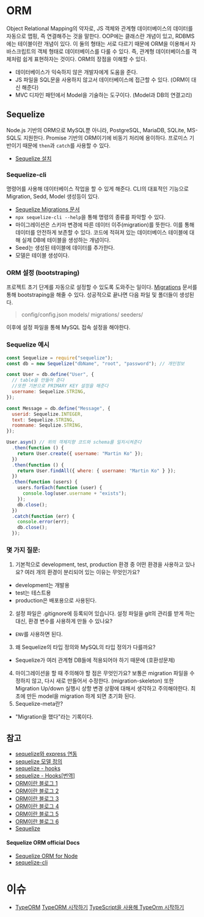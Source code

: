 # ORM

Object Relational Mapping의 약자로, JS 객체와 관계형 데이터베이스의 데이터를 자동으로 맵핑, 즉 연결해주는 것을 말한다. OOP에는 클래스란 개념이 있고, RDBMS에는 테이블이란 개념이 있다. 이 둘의 형태는 서로 다르기 때문에 ORM을 이용해서 자바스크립트의 객체 형태로 데이터베이스를 다룰 수 있다. 즉, 관계형 데이터베이스를 객체처럼 쉽게 표현하자는 것이다.
ORM의 장점을 이해할 수 있다.

- 데이터베이스가 익숙하지 않은 개발자에게 도움을 준다.
- JS 파일을 SQL문을 사용하지 않고서 데이터베이스에 접근할 수 있다. (ORM이 대신 해준다)
- MVC 디자인 패턴에서 Model을 기술하는 도구이다. (Model과 DB의 연결고리)

## Sequelize

Node.js 기반의 ORM으로 MySQL뿐 아니라, PostgreSQL, MariaDB, SQLite, MS-SQL도 지원한다. Promise 기반의 ORM이기에 비동기 처리에 용이하다. 프로미스 기반이기 때문에 `then`과 `catch`를 사용할 수 있다.

- [Sequelize 설치](https://sequelize.org/)

### Sequelize-cli

명령어를 사용해 데이터베이스 작업을 할 수 있게 해준다. CLI의 대표적인 기능으로 Migration, Sedd, Model 생성등이 있다.

- [Sequelize Migrations 문서](https://sequelize.org/master/manual/migrations.html)
- `npx sequelize-cli --help`을 통해 명령의 종류를 파악할 수 있다.
- 마이그레이션은 스키마 변경에 따른 데이터 이주(migration)를 뜻한다. 이를 통해 데이터를 안전하게 보존할 수 있다. 코드에 적혀져 있는 데이터베이스 테이블에 대해 실제 DB에 테이블을 생성하는 개념이다.
- Seed는 생성된 테이블에 데이터를 추가한다.
- 모델은 테이블 생성이다.

### ORM 설정 (bootstraping)

프로젝트 초기 단계를 자동으로 설정할 수 있도록 도와주는 일이다. [Migrations](https://sequelize.org/master/manual/migrations.html) 문서를 통해 bootstraping을 해줄 수 있다. 성공적으로 끝나면 다음 파일 및 폴더들이 생성된다.

> config/config.json
> models/
> migrations/
> seeders/

이후에 설정 파일을 통해 MySQL 접속 설정을 해야한다.

### Sequelize 예시

```js
const Sequelize = require("sequelize");
const db = new Sequelize("dbName", "root", "password"); // 개인정보

const User = db.define("User", {
  // table을 만들어 준다
  //또한 기본으로 PRIMARY KEY 설정을 해준다
  username: Sequelize.STRING,
});

const Message = db.define("Message", {
  userid: Sequelize.INTEGER,
  text: Sequelize.STRING,
  roomname: Sequlize.STRING,
});

User.asyn() // 위의 객체지향 코드와 schema를 일치시켜준다
  .then(function () {
    return User.create({ username: "Martin Ko" });
  })
  .then(function () {
    return User.findAll({ where: { username: "Martin Ko" } });
  })
  .then(function (users) {
    users.forEach(function (user) {
      console.log(user.username + "exists");
    });
    db.close();
  })
  .catch(function (err) {
    console.error(err);
    db.close();
  });
```

### 몇 가지 질문:

1. 기본적으로 development, test, production 환경 중 어떤 환경을 사용하고 있나요? 여러 개의 환경이 분리되어 있는 이유는 무엇인가요?

- development는 개발용
- test는 테스트용
- production은 배포용으로 사용된다.

2. 설정 파일은 .gitignore에 등록되어 있습니다. 설정 파일을 git의 관리를 받게 하는 대신, 환경 변수를 사용하게 만들 수 있나요?

- `ENV`를 사용하면 된다.

3. 왜 Sequelize의 타입 정의와 MySQL의 타입 정의가 다를까요?

- Sequelize가 여러 관계형 DB들에 적용되어야 하기 때문에 (호환성문제)

4. 마이그레이션을 할 때 주의해야 할 점은 무엇인가요?
   보통은 migration 파일을 수정하지 않고, 다시 새로 만들어서 수정한다. (migration-skeleton) 또한 Migration Up/down 실행시 상항 변경 상황에 대해서 생각하고 주의해야한다. 최초에 만든 model을 migration 하게 되면 초기화 된다.
5. Sequelize-meta란?

- "Migration을 했다"라는 기록이다.

## 참고

- [sequelize와 express 연동](https://m.blog.naver.com/agilesoft/220986043490)
- [sequelize 모델 정의](https://victorydntmd.tistory.com/29?category=677306)
- [sequelize - hooks](http://52.78.22.201/tutorials/expressjs/expressjs_orm_four/)
- [sequelize - Hooks[번역]](https://pjt3591oo.github.io/blog/node.js/2017/04/09/sequelize_hooks.html)
- [ORM이란 블로그 1](https://gmlwjd9405.github.io/2019/02/01/orm.html)
- [ORM이란 블로그 2](http://www.incodom.kr/ORM)
- [ORM이란 블로그 3](https://m.blog.naver.com/PostView.nhn?blogId=ljc8808&logNo=220461868128&proxyReferer=https:%2F%2Fwww.google.com%2F)
- [ORM이란 블로그 4](https://velog.io/@josworks27/ORM%EC%9D%B4%EB%9E%80)
- [ORM이란 블로그 5](https://miaow-miaow.tistory.com/46)
- [ORM이란 블로그 6](https://velog.io/@alskt0419/ORM%EC%97%90-%EB%8C%80%ED%95%B4%EC%84%9C...-iek4f0o3fg)
- [Sequelize](http://slides.com/thiagooliveirabonfim/sequelize#/7/0/0)

#### Sequelize ORM official Docs

- [Sequelize ORM for Node](https://sequelize.org/v5/)
- [sequelize-cli](https://sequelize.org/v5/manual/migrations.html)

# 이슈

- [TypeORM](https://typeorm.io/#/)
  [TypeORM 시작하기](https://velog.io/@josworks27/typeORM-%EC%8B%9C%EC%9E%91%ED%95%98%EA%B8%B0)
  [TypeScript을 사용해 TypeOrm 시작하기](https://medium.com/@hckcksrl/typescript%EC%9D%84-%EC%82%AC%EC%9A%A9%ED%95%B4-typeorm-%EC%8B%9C%EC%9E%91%ED%95%98%EA%B8%B0-cb7140b69c6c)
